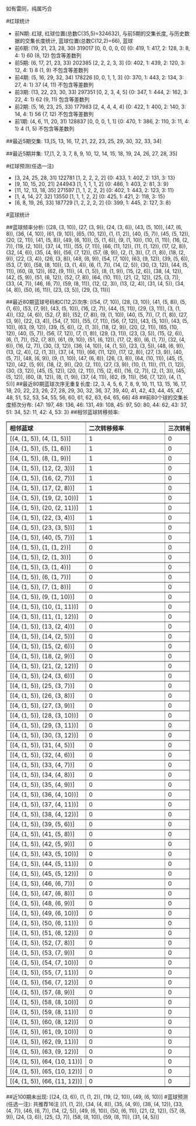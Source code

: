 <!-- 
.. title: 大乐透13118期(2013-10-09)数据分析报告
.. slug: dlott-13118-2013-10-09-report
.. date: 2013-10-10 08:00:00 UTC+08:00
.. tags: Lottery
.. link: 
.. description: 
.. type: text
-->

如有雷同，纯属巧合

<!-- TEASER_END-->

#红球统计

- 前N期: 红球, 红球位置(总数C(35,5)=324632), 与前5期的交集长度, 与历史数据的交集长度统计, 蓝球位置(总数C(12,2)=66), 蓝球
- 前6期: (19, 21, 23, 28, 30) 319017 [0, 0, 0, 0, 0] {0: 419, 1: 417, 2: 128, 3: 8, 4: 1} 60 (8, 12) 包含等差数列
- 前5期: (6, 17, 21, 23, 33) 202385 [2, 2, 2, 3, 3] {0: 402, 1: 439, 2: 120, 3: 12, 4: 1} 8 (1, 9) 不包含等差数列
- 前4期: (5, 16, 29, 32, 34) 178226 [0, 0, 1, 1, 3] {0: 370, 1: 443, 2: 134, 3: 27, 4: 1} 37 (4, 11) 不包含等差数列
- 前3期: (13, 22, 23, 30, 33) 297351 [0, 2, 3, 4, 5] {0: 347, 1: 444, 2: 162, 3: 22, 4: 1} 62 (9, 11) 包含等差数列
- 前2期: (5, 16, 23, 25, 33) 177983 [2, 4, 4, 4, 4] {0: 422, 1: 400, 2: 140, 3: 14, 4: 1} 56 (7, 12) 不包含等差数列
- 前1期: (4, 6, 11, 20, 31) 128837 [0, 0, 0, 1, 1] {0: 470, 1: 386, 2: 110, 3: 11, 4: 1} 4 (1, 5) 不包含等差数列

##最近5期交集:
13,[5, 13, 16, 17, 21, 22, 23, 25, 29, 30, 32, 33, 34]

##最近5期并集:
17,[1, 2, 3, 7, 8, 9, 10, 12, 14, 15, 18, 19, 24, 26, 27, 28, 35]

#红球预测(任选一注)

- [3, 24, 25, 28, 31] 122781 [1, 2, 2, 2, 2] {0: 433, 1: 402, 2: 131, 3: 13}
- [9, 10, 15, 20, 21] 244943 [1, 1, 1, 1, 2] {0: 486, 1: 403, 2: 81, 3: 9}
- [11, 12, 13, 18, 35] 271597 [1, 1, 2, 2, 2] {0: 402, 1: 443, 2: 123, 3: 11}
- [1, 4, 14, 27, 32] 13550 [1, 1, 1, 2, 2] {0: 425, 1: 421, 2: 118, 3: 15}
- [6, 8, 19, 26, 33] 187729 [1, 2, 2, 2, 2] {0: 399, 1: 445, 2: 127, 3: 8}

#蓝球统计

##蓝球频率分析:
[(28, (3, 10)), (27, (3, 9)), (24, (3, 6)), (43, (5, 10)), (47, (6, 8)), (36, (4, 10)), (61, (9, 10)), (65, (10, 12)), (1, (1, 2)), (40, (5, 7)), (45, (5, 12)), (20, (2, 11)), (41, (5, 8)), (49, (6, 10)), (5, (1, 6)), (9, (1, 10)), (10, (1, 11)), (16, (2, 7)), (19, (2, 10)), (37, (4, 11)), (55, (7, 11)), (66, (11, 12)), (11, (1, 12)), (17, (2, 8)), (32, (4, 6)), (35, (4, 9)), (56, (7, 12)), (57, (8, 9)), (2, (1, 3)), (7, (1, 8)), (18, (2, 9)), (22, (3, 4)), (26, (3, 8)), (48, (6, 9)), (54, (7, 10)), (63, (9, 12)), (39, (5, 6)), (53, (7, 9)), (58, (8, 10)), (3, (1, 4)), (6, (1, 7)), (14, (2, 5)), (30, (3, 12)), (44, (5, 11)), (60, (8, 12)), (62, (9, 11)), (4, (1, 5)), (8, (1, 9)), (15, (2, 6)), (38, (4, 12)), (42, (5, 9)), (51, (6, 12)), (52, (7, 8)), (64, (10, 11)), (21, (2, 12)), (25, (3, 7)), (33, (4, 7)), (46, (6, 7)), (59, (8, 11)), (12, (2, 3)), (13, (2, 4)), (31, (4, 5)), (34, (4, 8)), (50, (6, 11)), (23, (3, 5)), (29, (3, 11))]

##最近80期蓝球号码和C(12,2)次序:
[(54, (7, 10)), (28, (3, 10)), (41, (5, 8)), (5, (1, 6)), (53, (7, 9)), (43, (5, 10)), (16, (2, 7)), (44, (5, 11)), (29, (3, 11)), (3, (1, 4)), (32, (4, 6)), (52, (7, 8)), (52, (7, 8)), (9, (1, 10)), (40, (5, 7)), (7, (1, 8)), (27, (3, 9)), (22, (3, 4)), (54, (7, 10)), (55, (7, 11)), (56, (7, 12)), (43, (5, 10)), (43, (5, 10)), (63, (9, 12)), (39, (5, 6)), (2, (1, 3)), (18, (2, 9)), (20, (2, 11)), (65, (10, 12)), (40, (5, 7)), (56, (7, 12)), (7, (1, 8)), (29, (3, 11)), (23, (3, 5)), (15, (2, 6)), (6, (1, 7)), (52, (7, 8)), (61, (9, 10)), (51, (6, 12)), (17, (2, 8)), (6, (1, 7)), (32, (4, 6)), (16, (2, 7)), (30, (3, 12)), (36, (4, 10)), (4, (1, 5)), (23, (3, 5)), (48, (6, 9)), (13, (2, 4)), (2, (1, 3)), (37, (4, 11)), (66, (11, 12)), (17, (2, 8)), (27, (3, 9)), (40, (5, 7)), (48, (6, 9)), (9, (1, 10)), (47, (6, 8)), (26, (3, 8)), (64, (10, 11)), (45, (5, 12)), (42, (5, 9)), (18, (2, 9)), (20, (2, 11)), (27, (3, 9)), (10, (1, 11)), (11, (1, 12)), (30, (3, 12)), (45, (5, 12)), (20, (2, 11)), (15, (2, 6)), (16, (2, 7)), (2, (1, 3)), (45, (5, 12)), (60, (8, 12)), (8, (1, 9)), (37, (4, 11)), (62, (9, 11)), (56, (7, 12)), (4, (1, 5))]
##最近80期蓝球次序无重复长度:
[2, 3, 4, 5, 6, 7, 8, 9, 10, 11, 13, 15, 16, 17, 18, 20, 22, 23, 26, 27, 28, 29, 30, 32, 36, 37, 39, 40, 41, 42, 43, 44, 45, 47, 48, 51, 52, 53, 54, 55, 56, 60, 61, 62, 63, 64, 65, 66] 48
##前80个球的交集长度频次分布:
{47: 197, 48: 136, 46: 131, 49: 108, 45: 97, 50: 80, 44: 62, 43: 37, 51: 34, 52: 11, 42: 4, 53: 3}
##相邻蓝球转移频率:
<table border="1" class="table table-striped dataframe">
  <thead>
    <tr style="text-align: left;">
      <th style="min-width: 200px;">相邻蓝球</th>
      <th style="min-width: 200px;">二次转移频率</th>
      <th style="min-width: 200px;">三次转移频率</th>
    </tr>
  </thead>
  <tbody>
    <tr>
      <td>    [(4, (1, 5)), (4, (1, 5))]</td>
      <td> 1</td>
      <td> 0</td>
    </tr>
    <tr>
      <td>    [(4, (1, 5)), (5, (1, 6))]</td>
      <td> 1</td>
      <td> 0</td>
    </tr>
    <tr>
      <td>    [(4, (1, 5)), (8, (1, 9))]</td>
      <td> 1</td>
      <td> 0</td>
    </tr>
    <tr>
      <td>   [(4, (1, 5)), (12, (2, 3))]</td>
      <td> 1</td>
      <td> 0</td>
    </tr>
    <tr>
      <td>   [(4, (1, 5)), (16, (2, 7))]</td>
      <td> 1</td>
      <td> 0</td>
    </tr>
    <tr>
      <td>   [(4, (1, 5)), (17, (2, 8))]</td>
      <td> 1</td>
      <td> 0</td>
    </tr>
    <tr>
      <td>  [(4, (1, 5)), (19, (2, 10))]</td>
      <td> 1</td>
      <td> 0</td>
    </tr>
    <tr>
      <td>  [(4, (1, 5)), (20, (2, 11))]</td>
      <td> 1</td>
      <td> 0</td>
    </tr>
    <tr>
      <td>   [(4, (1, 5)), (22, (3, 4))]</td>
      <td> 1</td>
      <td> 0</td>
    </tr>
    <tr>
      <td>   [(4, (1, 5)), (23, (3, 5))]</td>
      <td> 1</td>
      <td> 0</td>
    </tr>
    <tr>
      <td>   [(4, (1, 5)), (40, (5, 7))]</td>
      <td> 1</td>
      <td> 0</td>
    </tr>
    <tr>
      <td>    [(4, (1, 5)), (1, (1, 2))]</td>
      <td> 0</td>
      <td> 0</td>
    </tr>
    <tr>
      <td>    [(4, (1, 5)), (2, (1, 3))]</td>
      <td> 0</td>
      <td> 0</td>
    </tr>
    <tr>
      <td>    [(4, (1, 5)), (3, (1, 4))]</td>
      <td> 0</td>
      <td> 0</td>
    </tr>
    <tr>
      <td>    [(4, (1, 5)), (6, (1, 7))]</td>
      <td> 0</td>
      <td> 0</td>
    </tr>
    <tr>
      <td>    [(4, (1, 5)), (7, (1, 8))]</td>
      <td> 0</td>
      <td> 0</td>
    </tr>
    <tr>
      <td>   [(4, (1, 5)), (9, (1, 10))]</td>
      <td> 0</td>
      <td> 0</td>
    </tr>
    <tr>
      <td>  [(4, (1, 5)), (10, (1, 11))]</td>
      <td> 0</td>
      <td> 0</td>
    </tr>
    <tr>
      <td>  [(4, (1, 5)), (11, (1, 12))]</td>
      <td> 0</td>
      <td> 0</td>
    </tr>
    <tr>
      <td>   [(4, (1, 5)), (13, (2, 4))]</td>
      <td> 0</td>
      <td> 0</td>
    </tr>
    <tr>
      <td>   [(4, (1, 5)), (14, (2, 5))]</td>
      <td> 0</td>
      <td> 0</td>
    </tr>
    <tr>
      <td>   [(4, (1, 5)), (15, (2, 6))]</td>
      <td> 0</td>
      <td> 0</td>
    </tr>
    <tr>
      <td>   [(4, (1, 5)), (18, (2, 9))]</td>
      <td> 0</td>
      <td> 0</td>
    </tr>
    <tr>
      <td>  [(4, (1, 5)), (21, (2, 12))]</td>
      <td> 0</td>
      <td> 0</td>
    </tr>
    <tr>
      <td>   [(4, (1, 5)), (24, (3, 6))]</td>
      <td> 0</td>
      <td> 0</td>
    </tr>
    <tr>
      <td>   [(4, (1, 5)), (25, (3, 7))]</td>
      <td> 0</td>
      <td> 0</td>
    </tr>
    <tr>
      <td>   [(4, (1, 5)), (26, (3, 8))]</td>
      <td> 0</td>
      <td> 0</td>
    </tr>
    <tr>
      <td>   [(4, (1, 5)), (27, (3, 9))]</td>
      <td> 0</td>
      <td> 0</td>
    </tr>
    <tr>
      <td>  [(4, (1, 5)), (28, (3, 10))]</td>
      <td> 0</td>
      <td> 0</td>
    </tr>
    <tr>
      <td>  [(4, (1, 5)), (29, (3, 11))]</td>
      <td> 0</td>
      <td> 0</td>
    </tr>
    <tr>
      <td>  [(4, (1, 5)), (30, (3, 12))]</td>
      <td> 0</td>
      <td> 0</td>
    </tr>
    <tr>
      <td>   [(4, (1, 5)), (31, (4, 5))]</td>
      <td> 0</td>
      <td> 0</td>
    </tr>
    <tr>
      <td>   [(4, (1, 5)), (32, (4, 6))]</td>
      <td> 0</td>
      <td> 0</td>
    </tr>
    <tr>
      <td>   [(4, (1, 5)), (33, (4, 7))]</td>
      <td> 0</td>
      <td> 0</td>
    </tr>
    <tr>
      <td>   [(4, (1, 5)), (34, (4, 8))]</td>
      <td> 0</td>
      <td> 0</td>
    </tr>
    <tr>
      <td>   [(4, (1, 5)), (35, (4, 9))]</td>
      <td> 0</td>
      <td> 0</td>
    </tr>
    <tr>
      <td>  [(4, (1, 5)), (36, (4, 10))]</td>
      <td> 0</td>
      <td> 0</td>
    </tr>
    <tr>
      <td>  [(4, (1, 5)), (37, (4, 11))]</td>
      <td> 0</td>
      <td> 0</td>
    </tr>
    <tr>
      <td>  [(4, (1, 5)), (38, (4, 12))]</td>
      <td> 0</td>
      <td> 0</td>
    </tr>
    <tr>
      <td>   [(4, (1, 5)), (39, (5, 6))]</td>
      <td> 0</td>
      <td> 0</td>
    </tr>
    <tr>
      <td>   [(4, (1, 5)), (41, (5, 8))]</td>
      <td> 0</td>
      <td> 0</td>
    </tr>
    <tr>
      <td>   [(4, (1, 5)), (42, (5, 9))]</td>
      <td> 0</td>
      <td> 0</td>
    </tr>
    <tr>
      <td>  [(4, (1, 5)), (43, (5, 10))]</td>
      <td> 0</td>
      <td> 0</td>
    </tr>
    <tr>
      <td>  [(4, (1, 5)), (44, (5, 11))]</td>
      <td> 0</td>
      <td> 0</td>
    </tr>
    <tr>
      <td>  [(4, (1, 5)), (45, (5, 12))]</td>
      <td> 0</td>
      <td> 0</td>
    </tr>
    <tr>
      <td>   [(4, (1, 5)), (46, (6, 7))]</td>
      <td> 0</td>
      <td> 0</td>
    </tr>
    <tr>
      <td>   [(4, (1, 5)), (47, (6, 8))]</td>
      <td> 0</td>
      <td> 0</td>
    </tr>
    <tr>
      <td>   [(4, (1, 5)), (48, (6, 9))]</td>
      <td> 0</td>
      <td> 0</td>
    </tr>
    <tr>
      <td>  [(4, (1, 5)), (49, (6, 10))]</td>
      <td> 0</td>
      <td> 0</td>
    </tr>
    <tr>
      <td>  [(4, (1, 5)), (50, (6, 11))]</td>
      <td> 0</td>
      <td> 0</td>
    </tr>
    <tr>
      <td>  [(4, (1, 5)), (51, (6, 12))]</td>
      <td> 0</td>
      <td> 0</td>
    </tr>
    <tr>
      <td>   [(4, (1, 5)), (52, (7, 8))]</td>
      <td> 0</td>
      <td> 0</td>
    </tr>
    <tr>
      <td>   [(4, (1, 5)), (53, (7, 9))]</td>
      <td> 0</td>
      <td> 0</td>
    </tr>
    <tr>
      <td>  [(4, (1, 5)), (54, (7, 10))]</td>
      <td> 0</td>
      <td> 0</td>
    </tr>
    <tr>
      <td>  [(4, (1, 5)), (55, (7, 11))]</td>
      <td> 0</td>
      <td> 0</td>
    </tr>
    <tr>
      <td>  [(4, (1, 5)), (56, (7, 12))]</td>
      <td> 0</td>
      <td> 0</td>
    </tr>
    <tr>
      <td>   [(4, (1, 5)), (57, (8, 9))]</td>
      <td> 0</td>
      <td> 0</td>
    </tr>
    <tr>
      <td>  [(4, (1, 5)), (58, (8, 10))]</td>
      <td> 0</td>
      <td> 0</td>
    </tr>
    <tr>
      <td>  [(4, (1, 5)), (59, (8, 11))]</td>
      <td> 0</td>
      <td> 0</td>
    </tr>
    <tr>
      <td>  [(4, (1, 5)), (60, (8, 12))]</td>
      <td> 0</td>
      <td> 0</td>
    </tr>
    <tr>
      <td>  [(4, (1, 5)), (61, (9, 10))]</td>
      <td> 0</td>
      <td> 0</td>
    </tr>
    <tr>
      <td>  [(4, (1, 5)), (62, (9, 11))]</td>
      <td> 0</td>
      <td> 0</td>
    </tr>
    <tr>
      <td>  [(4, (1, 5)), (63, (9, 12))]</td>
      <td> 0</td>
      <td> 0</td>
    </tr>
    <tr>
      <td> [(4, (1, 5)), (64, (10, 11))]</td>
      <td> 0</td>
      <td> 0</td>
    </tr>
    <tr>
      <td> [(4, (1, 5)), (65, (10, 12))]</td>
      <td> 0</td>
      <td> 0</td>
    </tr>
    <tr>
      <td> [(4, (1, 5)), (66, (11, 12))]</td>
      <td> 0</td>
      <td> 0</td>
    </tr>
  </tbody>
</table>
##近100期未出现:
[(24, (3, 6)), (1, (1, 2)), (19, (2, 10)), (49, (6, 10))]
#蓝球预测(任选一注):
共推荐16注
[(1, (1, 2)), (34, (4, 8)), (35, (4, 9)), (38, (4, 12)), (33, (4, 7)), (46, (6, 7)), (14, (2, 5)), (49, (6, 10)), (50, (6, 11)), (21, (2, 12)), (57, (8, 9)), (24, (3, 6)), (25, (3, 7)), (58, (8, 10)), (59, (8, 11)), (31, (4, 5))]

